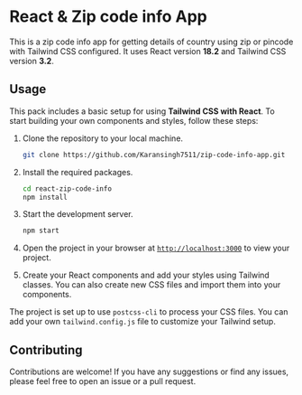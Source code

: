 # React & Zip code info App

This is a zip code info app for getting details of country using zip or pincode with Tailwind CSS configured. It uses React version **18.2** and Tailwind CSS version **3.2**.

## Usage

This pack includes a basic setup for using **Tailwind CSS with React**. To start building your own components and styles, follow these steps:

1. Clone the repository to your local machine.
    ```sh
    git clone https://github.com/Karansingh7511/zip-code-info-app.git
    ```

1. Install the required packages.
    ```sh
    cd react-zip-code-info
    npm install
    ```

1. Start the development server.
    ```sh
    npm start
    ```
1. Open the project in your browser at [`http://localhost:3000`](http://localhost:3000) to view your project.
1. Create your React components and add your styles using Tailwind classes. You can also create new CSS files and import them into your components.

The project is set up to use `postcss-cli` to process your CSS files. You can add your own `tailwind.config.js` file to customize your Tailwind setup.

## Contributing

Contributions are welcome! If you have any suggestions or find any issues, please feel free to open an issue or a pull request.